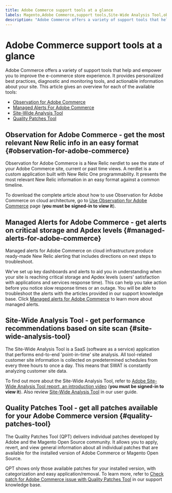 ```yaml
---
title: Adobe Commerce support tools at a glance
labels: Magento,Adobe Commerce,support tools,Site-Wide Analysis Tool,observation for Adobe Commerce,QPT,managed alerts,cloud infrastructure
description: "Adobe Commerce offers a variety of support tools that help and empower you to improve the e-commerce store experience."
---
```


# Adobe Commerce support tools at a glance

Adobe Commerce offers a variety of support tools that help and empower you to improve the e-commerce store experience.
It provides personalized best practices, diagnostic and monitoring tools, and actionable information about your site.
This article gives an overview for each of the available tools:

* [Observation for Adobe Commerce](#observation-for-adobe-commerce)
* [Managed Alerts For Adobe Commerce](#managed-alerts-for-adobe-commerce)
* [Site-Wide Analysis Tool](#site-wide-analysis-tool)
* [Quality Patches Tool](#quality-patches-tool)

## Observation for Adobe Commerce - get the most relevant New Relic info in an easy format {#observation-for-adobe-commerce}

Observation for Adobe Commerce is a New Relic nerdlet to see the state of your Adobe Commerce site, current or past time views. A nerdlet is a custom application built with New Relic One programmability. It presents the most relevant New Relic information in an easy format against a common timeline.

To download the complete article about how to use Observation for Adobe Commerce on cloud architecture, go to [Use Observation for Adobe Commerce](https://support.magento.com/hc/en-us/articles/4402379845901-Use-Observation-for-Adobe-Commerce) page (**you must be signed-in to view it**).

## Managed Alerts for Adobe Commerce - get alerts on critical storage and Apdex levels  {#managed-alerts-for-adobe-commerce}

Managed alerts for Adobe Commerce on cloud infrastructure produce ready-made New Relic alerting that includes directions on next steps to troubleshoot.

We’ve set up key dashboards and alerts to aid you in understanding when your site is reaching critical storage and Apdex levels (users' satisfaction with applications and services response time). This can help you take action before you notice slow response times or an outage. You will be able to troubleshoot the alerts with the articles provided in our support knowledge base. Click [Managed alerts for Adobe Commerce](https://support.magento.com/hc/en-us/articles/360045806832-Managed-alerts-for-Magento-Commerce) to learn more about managed alerts.


## Site-Wide Analysis Tool - get performance recommendations based on site scan {#site-wide-analysis-tool}

The Site-Wide Analysis Tool is a SaaS (software as a service) application that performs end-to-end 'point-in-time' site analysis. All tool-related customer site information is collected on predetermined schedules from every three hours to once a day. This means that SWAT is constantly analyzing customer site data.

To find out more about the Site-Wide Analysis Tool, refer to [Adobe Site-Wide Analysis Tool report, an introduction video](https://support.magento.com/hc/en-us/articles/360048980691-Magento-Site-Wide-Analysis-Tool-report-an-introduction-video) (**you must be signed-in to view it**). Also review [Site-Wide Analysis Tool](https://docs.magento.com/user-guide/reports/site-wide-analysis-tool.html) in our user guide.

## Quality Patches Tool - get all patches available for your Adobe Commerce version {#quality-patches-tool}

The Quality Patches Tool (QPT) delivers individual patches developed by Adobe and the Magento Open Source community. It allows you to apply, revert, and view general information about all individual patches that are available for the installed version of Adobe Commerce or Magento Open Source.

QPT shows only those available patches for your installed version, with categorization and easy application/removal. To learn more, refer to [Check patch for Adobe Commerce issue with Quality Patches Tool](https://support.magento.com/hc/en-us/articles/360047125252) in our support knowledge base. 
